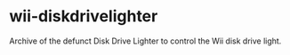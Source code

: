 # wii-diskdrivelighter
Archive of the defunct Disk Drive Lighter to control the Wii disk drive light.
